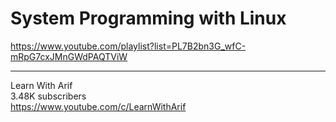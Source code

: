 # System Programming with Linux


https://www.youtube.com/playlist?list=PL7B2bn3G_wfC-mRpG7cxJMnGWdPAQTViW  


---


Learn With Arif  
3.48K subscribers  
https://www.youtube.com/c/LearnWithArif  


